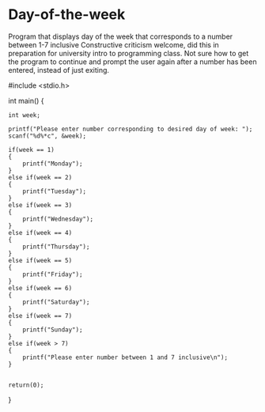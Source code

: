 # Day-of-the-week
Program that displays day of the week that corresponds to a number between 1-7 inclusive
Constructive criticism welcome, did this in preparation for university intro to programming class. Not sure how to get the program to continue and prompt the user again after a number has been entered, instead of just exiting. 


#include <stdio.h>

int main()
{

	int week;
	
	printf("Please enter number corresponding to desired day of week: ");
	scanf("%d%*c", &week);
	
	if(week == 1)
	{
		printf("Monday");
	}
	else if(week == 2)
	{
		printf("Tuesday");
	}
	else if(week == 3)
	{
		printf("Wednesday");
	}
	else if(week == 4)
	{
		printf("Thursday");
	}	
	else if(week == 5)
	{
		printf("Friday");
	}	
	else if(week == 6)
	{
		printf("Saturday");
	}
	else if(week == 7)
	{
		printf("Sunday");
	}
	else if(week > 7)
	{
		printf("Please enter number between 1 and 7 inclusive\n");
	}	
	
	
	return(0);
}
